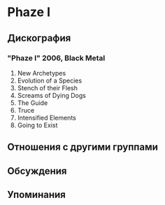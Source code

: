 # Phaze I



## Дискография

### "Phaze I" 2006, Black Metal

1.	 New Archetypes
2.	 Evolution of a Species
3.	 Stench of their Flesh
4.	 Screams of Dying Dogs
5.	 The Guide
6.	 Truce 
7.	 Intensified Elements
8.	 Going to Exist


## Отношения с другими группами


## Обсуждения


## Упоминания

